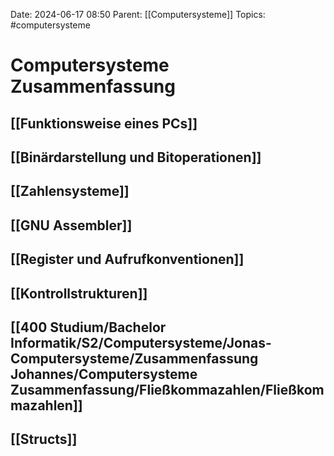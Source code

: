 Date: 2024-06-17 08:50
Parent: [[Computersysteme]]
Topics: #computersysteme 

# Computersysteme Zusammenfassung

## [[Funktionsweise eines PCs]]
## [[Binärdarstellung und Bitoperationen]]
## [[Zahlensysteme]]
## [[GNU Assembler]]
## [[Register und Aufrufkonventionen]]
## [[Kontrollstrukturen]]
## [[400 Studium/Bachelor Informatik/S2/Computersysteme/Jonas-Computersysteme/Zusammenfassung Johannes/Computersysteme Zusammenfassung/Fließkommazahlen/Fließkommazahlen]]
## [[Structs]]